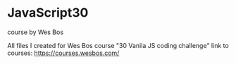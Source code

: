 # JavaScript30
course by Wes Bos

All files I created for Wes Bos course "30 Vanila JS coding challenge"
link to courses: https://courses.wesbos.com/
